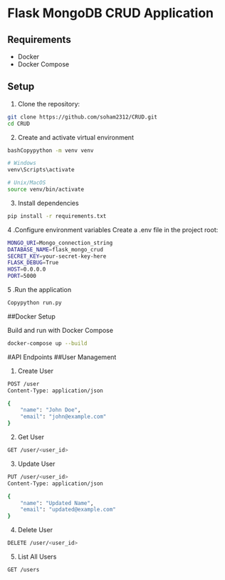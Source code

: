 # Flask MongoDB CRUD Application

## Requirements
- Docker
- Docker Compose

## Setup

1. Clone the repository:

```bash
git clone https://github.com/soham2312/CRUD.git
cd CRUD
```

2. Create and activate virtual environment

```bash
bashCopypython -m venv venv

# Windows
venv\Scripts\activate

# Unix/MacOS
source venv/bin/activate
```

3. Install dependencies

```bash
pip install -r requirements.txt
```

4 .Configure environment variables
Create a .env file in the project root:

```bash
MONGO_URI=Mongo_connection_string
DATABASE_NAME=flask_mongo_crud
SECRET_KEY=your-secret-key-here
FLASK_DEBUG=True
HOST=0.0.0.0
PORT=5000
```
5 .Run the application

```bash
Copypython run.py
```
##Docker Setup

Build and run with Docker Compose

```bash
docker-compose up --build
```

#API Endpoints
##User Management
1. Create User
```bash
POST /user
Content-Type: application/json

{
    "name": "John Doe",
    "email": "john@example.com"
}
```
2. Get User
```bash
GET /user/<user_id>
```
3. Update User
```bash
PUT /user/<user_id>
Content-Type: application/json

{
    "name": "Updated Name",
    "email": "updated@example.com"
}
```
4. Delete User
```bash
DELETE /user/<user_id>
```
5. List All Users
```bash
GET /users
```







